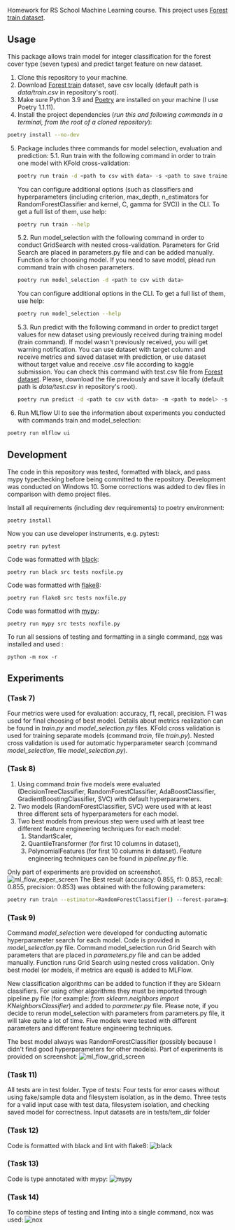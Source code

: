 
Homework for RS School Machine Learning course.
This project uses [Forest train dataset](https://www.kaggle.com/competitions/forest-cover-type-prediction).

## Usage
This package allows train model for integer classification for the forest cover type (seven types) and predict target feature on new dataset. 
1. Clone this repository to your machine.
2. Download [Forest train](https://www.kaggle.com/competitions/forest-cover-type-prediction) dataset, save csv locally (default path is *data/train.csv* in repository's root).
3. Make sure Python 3.9 and [Poetry](https://python-poetry.org/docs/) are installed on your machine (I use Poetry 1.1.11).
4. Install the project dependencies (*run this and following commands in a terminal, from the root of a cloned repository*):
```sh
poetry install --no-dev
```
5. Package includes three commands for model selection, evaluation and prediction:
   5.1. Run train with the following command in order to train one model with KFold cross-validation:
    ```sh
    poetry run train -d <path to csv with data> -s <path to save trained model>
    ```
    You can configure additional options (such as classifiers and hyperparameters (including criterion, max_depth, n_estimators for RandomForestClassifier and kernel, C, gamma for SVC)) in the CLI. 
    To get a full list of them, use help:
    ```sh
    poetry run train --help
    ```

   5.2. Run model_selection with the following command in order to conduct GridSearch with nested cross-validation.
   Parameters for Grid Search are placed in parameters.py file and can be added manually. Function is for choosing model. If you need to save model, plead run command train with chosen parameters.
    ```sh
    poetry run model_selection -d <path to csv with data> 
    ```
    You can configure additional options in the CLI.  To get a full list of them, use help:
    ```sh
    poetry run model_selection --help
    ```
   5.3. Run predict with the following command in order to predict target values for new dataset using previously received during training model (train command).  If model wasn't previously received, you will get warning notification. You can use dataset with target column and receive metrics and saved dataset with prediction,
or use dataset without target value and receive .csv file according to kaggle submission. You can check this command with test.csv file from [Forest dataset](https://www.kaggle.com/competitions/forest-cover-type-prediction).  Please, download the file previously and save it locally (default path is *data/test.csv* in repository's root).
    ```sh
    poetry run predict -d <path to csv with data> -m <path to model> -s <path to save received dataset>
    ```

6. Run MLflow UI to see the information about experiments you conducted with commands train and model_selection:
```sh
poetry run mlflow ui
```

## Development

The code in this repository was tested, formatted with black, and pass mypy typechecking before being committed to the repository.
Development was conducted on Windows 10. Some corrections was added to dev files in comparison with demo project files.

Install all requirements (including dev requirements) to poetry environment:
```
poetry install
```
Now you can use developer instruments, e.g. pytest:
```
poetry run pytest
```
Code was formatted with [black](https://github.com/psf/black):
```
poetry run black src tests noxfile.py
```
Code was formatted with [flake8](https://flake8.pycqa.org/en/latest/user/configuration.html):
```
poetry run flake8 src tests noxfile.py
```
Code was formatted with [mypy](https://mypy.readthedocs.io/en/stable/):
```
poetry run mypy src tests noxfile.py
```
To run all sessions of testing and formatting in a single command, [nox](https://nox.thea.codes/en/stable/) was installed and used : 
```
python -m nox -r
```


## Experiments 
### (Task 7)
Four metrics were used for evaluation: accuracy, f1, recall, precision. F1 was used for final choosing of best model.
Details about metrics realization can be found in *train.py* and *model_selection.py* files.
KFold cross validation is used for training separate models (command *train*, file *train.py*).
Nested cross validation is used for automatic hyperparameter search (command *model_selection*, file *model_selection.py*).

### (Task 8)
1. Using command *train* five models were evaluated (DecisionTreeClassifier,
            RandomForestClassifier,
            AdaBoostClassifier,
            GradientBoostingClassifier,
            SVC) with default hyperparameters.
2. Two models (RandomForestClassifier, SVC) were used with at least three different sets of hyperparameters for each model. 
3. Two best models from previous step were used with at least tree different feature engineering techniques for each model:
   1. StandartScaler,
   2. QuantileTransformer (for first 10 columns in dataset),
   3. PolynomialFeatures (for first 10 columns in dataset). 
   Feature engineering techniques can be found in *pipeline.py* file.

Only part of experiments are provided on screenshot.![ml_flow_exper_screen](https://user-images.githubusercontent.com/89841675/166705198-52ac9cff-d6eb-4d91-9740-2ccb2f97d57b.png)
 The Best result (accuracy: 0.855, f1: 0.853, recall: 0.855, precision: 0.853) was obtained with the following parameters:
```sh
poetry run train --estimator=RandomForestClassifier() --forest-param=gini 32 150 --use-scaler=True --use-uniform=True --use-poly=False
```

### (Task 9)
Command *model_selection* were developed for conducting automatic hyperparameter search for each model. Code is provided in *model_selection.py* file.
Command model_selection run Grid Search with parameters that are placed in *parameters.py* file and can be added manually.
Function runs Grid Search using nested cross validation. Only best model (or models, if metrics are equal) is added to MLFlow. 

New classification algorithms can be added to function if they are Sklearn classifiers. For using other algorithms they must be imported through
pipeline.py file (for example: *from sklearn.neighbors import KNeighborsClassifier*) and added to *parameter.py* file.
Please note, if you decide to rerun model_selection with parameters from parameters.py file, it will take quite a lot of time.
Five models were tested with different parameters and different feature engineering techniques.

The best model always was RandomForestClassifier (possibly because I didn't find good hyperparameters for other models).
Part of experiments is provided on screenshot:
![ml_flow_grid_screen](https://user-images.githubusercontent.com/89841675/166950723-8445cce5-dd6e-4b2c-8fbd-4e67d2317b4b.png)

### (Task 11)
All tests are in test folder. Type of tests:
    Four tests for error cases without using fake/sample data and filesystem isolation, as in the demo. 
    Three tests for a valid input case with test data, filesystem isolation, and checking saved model for correctness. Input datasets are in tests/tem_dir folder

### (Task 12)
Code is formatted with black and lint with flake8:
![black](https://user-images.githubusercontent.com/89841675/167301539-6bc0610c-3338-4b3b-8cca-54e7d7dbbfc1.png)


### (Task 13)
Code is type annotated with mypy:
![mypy](https://user-images.githubusercontent.com/89841675/167301459-bdd351eb-a9f7-46f5-8720-f456b56c3904.png)

### (Task 14)
To combine steps of testing and linting into a single command, nox was used:
![nox](https://user-images.githubusercontent.com/89841675/167314391-47d25b78-6a24-4968-b79f-08e59a4a805d.png)

